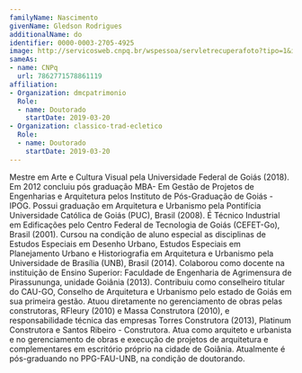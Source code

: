```yaml
---
familyName: Nascimento
givenName: Gledson Rodrigues
additionalName: do
identifier: 0000-0003-2705-4925
image: http://servicosweb.cnpq.br/wspessoa/servletrecuperafoto?tipo=1&id=K8761928P2
sameAs:
- name: CNPq
  url: 7862771578861119
affiliation:
- Organization: dmcpatrimonio
  Role:
  - name: Doutorado
    startDate: 2019-03-20
- Organization: classico-trad-ecletico
  Role:
  - name: Doutorado
    startDate: 2019-03-20
---
```


Mestre em Arte e Cultura Visual pela Universidade Federal de Goiás
(2018). Em 2012 concluiu pós graduação MBA- Em Gestão de Projetos de
Engenharias e Arquitetura pelos Instituto de Pós-Graduação de Goiás -
IPOG. Possui graduação em Arquitetura e Urbanismo pela Pontifícia
Universidade Católica de Goiás (PUC), Brasil (2008). É Técnico
Industrial em Edificações pelo Centro Federal de Tecnologia de Goiás
(CEFET-Go), Brasil (2001). Cursou na condição de aluno especial as
disciplinas de Estudos Especiais em Desenho Urbano, Estudos Especiais em
Planejamento Urbano e Historiografia em Arquitetura e Urbanismo pela
Universidade de Brasília (UNB), Brasil (2014). Colaborou como docente na
instituição de Ensino Superior: Faculdade de Engenharia de Agrimensura
de Pirassununga, unidade Goiânia (2013). Contribuiu como conselheiro
titular do CAU-GO, Conselho de Arquitetura e Urbanismo pelo estado de
Goiás em sua primeira gestão. Atuou diretamente no gerenciamento de
obras pelas construtoras, RFleury (2010) e Massa Construtora (2010), e
responsabilidade técnica das empresas Torres Construtora (2013),
Platinum Construtora e Santos Ribeiro - Construtora. Atua como arquiteto
e urbanista e no gerenciamento de obras e execução de projetos de
arquitetura e complementares em escritório próprio na cidade de Goiânia.
Atualmente é pós-graduando no PPG-FAU-UNB, na condição de doutorando. 

